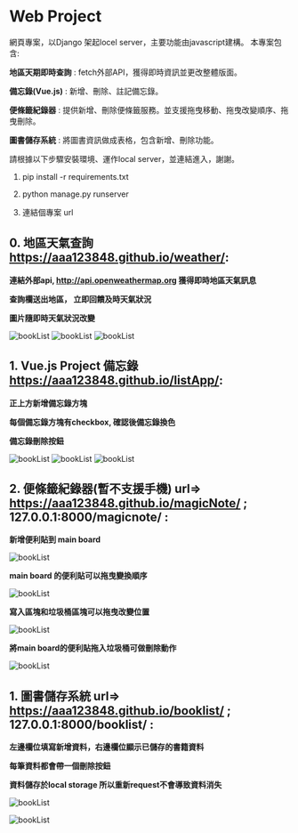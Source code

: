 # Web Project

網頁專案，以Django 架起locel server，主要功能由javascript建構。 本專案包含:

**地區天期即時查詢** : fetch外部API，獲得即時資訊並更改整體版面。

**備忘錄(Vue.js)** : 新增、刪除、註記備忘錄。

**便條籤紀錄器** : 提供新增、刪除便條籤服務。並支援拖曳移動、拖曳改變順序、拖曳刪除。

**圖書儲存系統** : 將圖書資訊做成表格，包含新增、刪除功能。


請根據以下步驟安裝環境、運作local server，並連結進入，謝謝。


1. pip install -r requirements.txt

2. python manage.py runserver

3. 連結個專案 url

## 0. 地區天氣查詢 https://aaa123848.github.io/weather/:

**連結外部api, http://api.openweathermap.org 獲得即時地區天氣訊息**

**查詢欄送出地區， 立即回饋及時天氣狀況**

**圖片隨即時天氣狀況改變**

![bookList](https://github.com/aaa123848/Web_project/blob/master/img/cloud.PNG)
![bookList](https://github.com/aaa123848/Web_project/blob/master/img/rain.PNG)
![bookList](https://github.com/aaa123848/Web_project/blob/master/img/normal.PNG)

## 1. Vue.js Project 備忘錄 https://aaa123848.github.io/listApp/:

**正上方新增備忘錄方塊**

**每個備忘錄方塊有checkbox, 確認後備忘錄換色**

**備忘錄刪除按鈕**

![bookList](https://github.com/aaa123848/Web_project/blob/master/img/listpp1.PNG)
![bookList](https://github.com/aaa123848/Web_project/blob/master/img/listpp2.PNG)
![bookList](https://github.com/aaa123848/Web_project/blob/master/img/listpp3.PNG)


## 2. 便條籤紀錄器(暫不支援手機) url=> https://aaa123848.github.io/magicNote/ ; 127.0.0.1:8000/magicnote/ :

**新增便利貼到 main board**

![bookList](https://github.com/aaa123848/Web_project/blob/master/img/mn_1.PNG)

**main board 的便利貼可以拖曳變換順序**

![bookList](https://github.com/aaa123848/Web_project/blob/master/img/mn_2.PNG)

**寫入區塊和垃圾桶區塊可以拖曳改變位置**

![bookList](https://github.com/aaa123848/Web_project/blob/master/img/mn_3.PNG)

**將main board的便利貼拖入垃圾桶可做刪除動作**

![bookList](https://github.com/aaa123848/Web_project/blob/master/img/mn_4.PNG)

## 1. 圖書儲存系統 url=> https://aaa123848.github.io/booklist/ ; 127.0.0.1:8000/booklist/ :

**左邊欄位填寫新增資料，右邊欄位顯示已儲存的書籍資料**

**每筆資料都會帶一個刪除按鈕**

**資料儲存於local storage 所以重新request不會導致資料消失**

![bookList](https://github.com/aaa123848/Web_project/blob/master/img/bls_1.PNG)

![bookList](https://github.com/aaa123848/Web_project/blob/master/img/bls_3.PNG)




